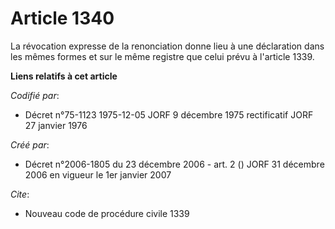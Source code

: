 # Article 1340

La révocation expresse de la renonciation donne lieu à une déclaration dans les mêmes formes et sur le même registre que
celui prévu à l'article 1339.

**Liens relatifs à cet article**

_Codifié par_:

  - Décret n°75-1123 1975-12-05 JORF 9 décembre 1975 rectificatif JORF 27 janvier 1976

_Créé par_:

  - Décret n°2006-1805 du 23 décembre 2006 - art. 2 () JORF 31 décembre 2006 en vigueur le 1er janvier 2007

_Cite_:

  - Nouveau code de procédure civile 1339
